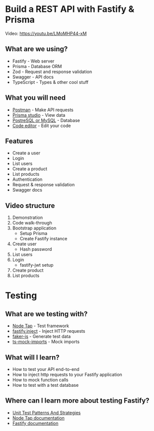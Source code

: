 # Build a REST API with Fastify & Prisma

Video: https://youtu.be/LMoMHP44-xM

## What are we using?

- Fastify - Web server
- Prisma - Database ORM
- Zod - Request and response validation
- Swagger - API docs
- TypeScript - Types & other cool stuff

## What you will need

- [Postman](https://www.postman.com/) - Make API requests
- [Prisma studio](https://www.prisma.io/studio) - View data
- [PostreSQL or MySQL](https://github.com/tomanagle/awesome-docker-compose) - Database
- [Code editor](https://code.visualstudio.com/) - Edit your code

## Features

- Create a user
- Login
- List users
- Create a product
- List products
- Authentication
- Request & response validation
- Swagger docs

## Video structure

1. Demonstration
2. Code walk-through
3. Bootstrap application
   - Setup Prisma
   - Create Fastify instance
4. Create user
   - Hash password
5. List users
6. Login
   - fastify-jwt setup
7. Create product
8. List products

# Testing

## What are we testing with?

- [Node Tap](https://node-tap.org/) - Test framework
- [fastify.inject](https://www.fastify.io/docs/latest/Guides/Testing/#benefits-of-using-fastifyinject) - Inject HTTP requests
- [faker-js](@faker-js/faker) - Generate test data
- [ts-mock-imports](https://www.npmjs.com/package/ts-mock-imports) - Mock imports

## What will I learn?

- How to test your API end-to-end
- How to inject http requests to your Fastify application
- How to mock function calls
- How to test with a test database

## Where can I learn more about testing Fastify?

- [Unit Test Patterns And Strategies](https://github.com/knockaway/unit-test-patterns-and-strategies)
- [Node Tap documentation](https://node-tap.org/docs/getting-started/)
- [Fastify documentation](https://www.fastify.io/docs/latest/Guides/Testing/)
